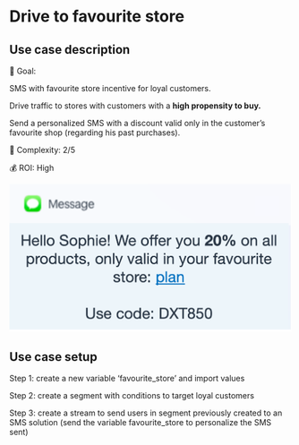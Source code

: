 # Drive to favourite store

## Use case description

🎯  Goal:

SMS with favourite store incentive for loyal customers.

Drive traffic to stores with customers with a **high propensity to buy.**

Send a personalized SMS with a discount valid only in the customer’s favourite shop (regarding his past purchases).

🔧  Complexity: 2/5

💰  ROI: High

![](<../../.gitbook/assets/sms (1).png>)

## Use case setup

Step 1: create a new variable ‘favourite\_store’ and import values

Step 2: create a segment with conditions to target loyal customers

Step 3: create a stream to send users in segment previously created to an SMS solution (send the variable favourite\_store to personalize the SMS sent)
